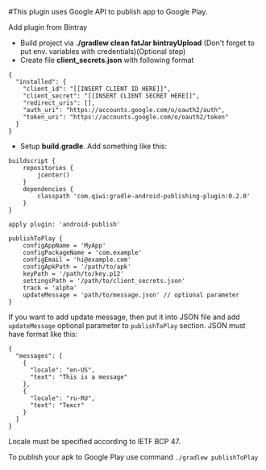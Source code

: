 #This plugin uses Google API to publish app to Google Play.

Add plugin from Bintray

- Build project via **./gradlew clean fatJar bintrayUpload** (Don't forget to put env. variables with credentials)(Optional step)
- Create file **client_secrets.json** with following format
```
{
  "installed": {
    "client_id": "[[INSERT CLIENT ID HERE]]",
    "client_secret": "[[INSERT CLIENT SECRET HERE]]",
    "redirect_uris": [],
    "auth_uri": "https://accounts.google.com/o/oauth2/auth",
    "token_uri": "https://accounts.google.com/o/oauth2/token"
  }
}
```
- Setup **build.gradle**. Add something like this:

```
buildscript {
    repositories {
        jcenter()
    }
    dependencies {
        classpath 'com.qiwi:gradle-android-publishing-plugin:0.2.0'
    }
}

apply plugin: 'android-publish'

publishToPlay {
    configAppName = 'MyApp'
    configPackageName = 'com.example'
    configEmail = 'hi@example.com'
    configApkPath = '/path/to/apk'
    keyPath = '/path/to/key.p12'
    settingsPath = '/path/to/client_secrets.json'
    track = 'alpha'
    updateMessage = 'path/to/message.json' // optional parameter
}
```
If you want to add update message, then put it into JSON file and add `updateMessage` optional parameter to `publishToPlay` section. JSON must have format like this:
```
{
  "messages": [
    {
      "locale": "en-US",
      "text": "This is a message"
    },
    {
      "locale": "ru-RU",
      "text": "Текст"
    }
  ]
}
```
Locale must be specified according to IETF BCP 47.

To publish your apk to Google Play use command ```./gradlew publishToPlay ```

